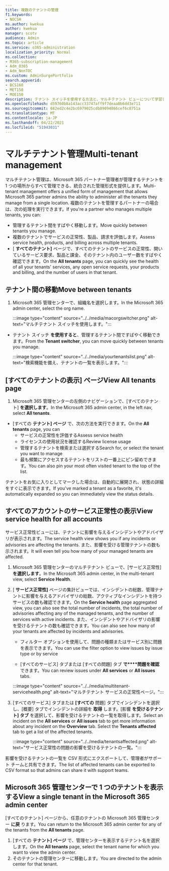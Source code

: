 ```yaml
---
title: 複数のテナントの管理
f1.keywords:
- NOCSH
ms.author: kwekua
author: kwekua
manager: scotv
audience: Admin
ms.topic: article
ms.service: o365-administration
localization_priority: Normal
ms.collection:
- M365-subscription-management
- Adm_O365
- Adm_NonTOC
ms.custom: AdminSurgePortfolio
search.appverid:
- BCS160
- MET150
- MOE150
description: テナント スイッチを使用する方法と、マルチテナント ビューについて学習します。
ms.openlocfilehash: d59760b8a143acc33747aff9f7deaa0b6dd3e711
ms.sourcegitcommit: 682ed2c4e2bc6979025cdb89094866cef6c8751a
ms.translationtype: MT
ms.contentlocale: ja-JP
ms.lasthandoff: 04/22/2021
ms.locfileid: "51943031"
---
```

# <a name="multi-tenant-management"></a><span data-ttu-id="2d3c7-103">マルチテナント管理</span><span class="sxs-lookup"><span data-stu-id="2d3c7-103">Multi-tenant management</span></span>

<span data-ttu-id="2d3c7-104">マルチテナント管理は、Microsoft 365 パートナー管理者が管理するテナントを 1 つの場所からすべて管理できる、統合された管理形式を提供します。</span><span class="sxs-lookup"><span data-stu-id="2d3c7-104">Multi-tenant management offers a unified form of management that allows Microsoft 365 partner admins the ability to administer all the tenants they manage from a single location.</span></span> <span data-ttu-id="2d3c7-105">複数のテナントを管理するパートナーの場合は、次の処理を実行できます。</span><span class="sxs-lookup"><span data-stu-id="2d3c7-105">If you're a partner who manages multiple tenants, you can:</span></span>

- <span data-ttu-id="2d3c7-106">管理するテナント間をすばやく移動します。</span><span class="sxs-lookup"><span data-stu-id="2d3c7-106">Move quickly between tenants you manage.</span></span>
- <span data-ttu-id="2d3c7-107">複数のテナントでサービスの正常性、製品、請求を評価します。</span><span class="sxs-lookup"><span data-stu-id="2d3c7-107">Assess service health, products, and billing across multiple tenants.</span></span>
- <span data-ttu-id="2d3c7-108">[ **すべてのテナント]** ページで、すべてのテナントのサービスの正常性、開いているサービス要求、製品と課金、そのテナント内のユーザー数をすばやく確認できます。</span><span class="sxs-lookup"><span data-stu-id="2d3c7-108">On the **All tenants** page, you can quickly see the health of all your tenants' services, any open service requests, your products and billing, and the number of users in that tenant.</span></span>

## <a name="move-between-tenants"></a><span data-ttu-id="2d3c7-109">テナント間の移動</span><span class="sxs-lookup"><span data-stu-id="2d3c7-109">Move between tenants</span></span>

1. <span data-ttu-id="2d3c7-110">Microsoft 365 管理センターで、組織名を選択します。</span><span class="sxs-lookup"><span data-stu-id="2d3c7-110">In the Microsoft 365 admin center, select the org name.</span></span>

    :::image type="content" source="../../media/macorgswitcher.png" alt-text="マルチテナント スイッチを使用します。":::

- <span data-ttu-id="2d3c7-112">テナント スイッチ **を使用すると**、管理するテナント間ですばやく移動できます。</span><span class="sxs-lookup"><span data-stu-id="2d3c7-112">From the **Tenant switcher**, you can move quickly between tenants you manage.</span></span>

    :::image type="content" source="../../media/yourtenantslist.png" alt-text="検索機能を備え、テナントの一覧を表示します。":::

## <a name="view-all-tenants-page"></a><span data-ttu-id="2d3c7-114">[すべてのテナントの表示] ページ</span><span class="sxs-lookup"><span data-stu-id="2d3c7-114">View All tenants page</span></span>

1. <span data-ttu-id="2d3c7-115">Microsoft 365 管理センターの左側のナビゲーションで、[すべてのテナント] **を選択します**。</span><span class="sxs-lookup"><span data-stu-id="2d3c7-115">In the Microsoft 365 admin center, in the left nav, select **All tenants**.</span></span>
- <span data-ttu-id="2d3c7-116">[すべての **テナント] ページ** で、次の方法を実行できます。</span><span class="sxs-lookup"><span data-stu-id="2d3c7-116">On the **All tenants** page, you can</span></span>
  - <span data-ttu-id="2d3c7-117">サービスの正常性を評価する</span><span class="sxs-lookup"><span data-stu-id="2d3c7-117">Assess service health</span></span>
  - <span data-ttu-id="2d3c7-118">ライセンスの使用状況を確認する</span><span class="sxs-lookup"><span data-stu-id="2d3c7-118">Review license usage</span></span>
  - <span data-ttu-id="2d3c7-119">管理するテナントを検索または選択する</span><span class="sxs-lookup"><span data-stu-id="2d3c7-119">Search for, or select the tenant you want to manage</span></span>
  - <span data-ttu-id="2d3c7-120">最も頻繁にアクセスするテナントをリストの一番上にピン留めできます。</span><span class="sxs-lookup"><span data-stu-id="2d3c7-120">You can also pin your most often visited tenant to the top of the list.</span></span>

<span data-ttu-id="2d3c7-121">テナントをお気に入りとしてマークした場合は、自動的に展開され、状態の詳細をすぐに表示できます。</span><span class="sxs-lookup"><span data-stu-id="2d3c7-121">If you've marked a tenant as a favorite, it's automatically expanded so you can immediately view the status details.</span></span>

## <a name="view-service-health-for-all-accounts"></a><span data-ttu-id="2d3c7-122">すべてのアカウントのサービス正常性の表示</span><span class="sxs-lookup"><span data-stu-id="2d3c7-122">View service health for all accounts</span></span>

<span data-ttu-id="2d3c7-123">サービス正常性ビューには、テナントに影響を与えるインシデントやアドバイザリが表示されます。</span><span class="sxs-lookup"><span data-stu-id="2d3c7-123">The service health view shows you if any incidents or advisories are affecting the tenants.</span></span> <span data-ttu-id="2d3c7-124">また、影響を受ける管理テナントの数も示されます。</span><span class="sxs-lookup"><span data-stu-id="2d3c7-124">It will even tell you how many of your managed tenants are affected.</span></span>

1. <span data-ttu-id="2d3c7-125">Microsoft 365 管理センターのマルチテナント ビューで、[サービス正常性] **を選択します**。</span><span class="sxs-lookup"><span data-stu-id="2d3c7-125">In the Microsoft 365 admin center, in the multi-tenant view, select **Service Health**.</span></span>
2. <span data-ttu-id="2d3c7-126">[ **サービス正常性]** ページの集計ビューでは、インシデントの総数、管理テナントに影響を与えるアドバイザリの総数、アクティブなインシデントを持つサービスの数も確認できます。</span><span class="sxs-lookup"><span data-stu-id="2d3c7-126">On the **Service health** page aggregated view, you can also see the total number of incidents, the total number of advisories affecting any of the managed tenants, and the number of services with active incidents.</span></span> <span data-ttu-id="2d3c7-127">また、インシデントやアドバイザリの影響を受けるテナントの数も確認できます。</span><span class="sxs-lookup"><span data-stu-id="2d3c7-127">You can also see how many of your tenants are affected by incidents and advisories.</span></span>

    - <span data-ttu-id="2d3c7-128">フィルター オプションを使用して、問題の種類またはサービス別に問題を表示できます。</span><span class="sxs-lookup"><span data-stu-id="2d3c7-128">You can use the filter option to view issues by issue type or by service</span></span>

    - <span data-ttu-id="2d3c7-129">[すべてのサービス] タブまたは [すべての問題] タブ **で\*\*\*\*問題を確認** できます。</span><span class="sxs-lookup"><span data-stu-id="2d3c7-129">You can review issues under **All services** or **All issues** tabs.</span></span>

    :::image type="content" source="../../media/multitenant-servicehealth.png" alt-text="マルチテナント サービスの正常性ページ。":::
1. <span data-ttu-id="2d3c7-131">[すべてのサービス] タブまたは **[すべての** 問題] タブでインシデントを選択し、[概要] タブでインシデントの詳細を **取得** します。[影響 **を受けるテナント] タブ** を選択して、影響を受けるテナントの一覧を取得します。</span><span class="sxs-lookup"><span data-stu-id="2d3c7-131">Select an incident on the **All services** or **All issues** tab to get more information about any incident on the **Overview** tab. Select the **Tenants affected** tab to get a list of the affected tenants.</span></span>

    :::image type="content" source="../../media/tenantsaffected.png" alt-text="サービス正常性の問題の影響を受けるテナントの一覧。":::

<span data-ttu-id="2d3c7-133">影響を受けるテナントの一覧を CSV 形式にエクスポートして、管理者がサポート チームと共有できます。</span><span class="sxs-lookup"><span data-stu-id="2d3c7-133">The list of affected tenants can be exported to CSV format so that admins can share it with support teams.</span></span>

## <a name="view-a-single-tenant-in-the-microsoft-365-admin-center"></a><span data-ttu-id="2d3c7-134">Microsoft 365 管理センターで 1 つのテナントを表示する</span><span class="sxs-lookup"><span data-stu-id="2d3c7-134">View a single tenant in the Microsoft 365 admin center</span></span>

<span data-ttu-id="2d3c7-135">[すべてのテナント] ページから、任意のテナントの Microsoft 365 管理センター **に戻** ります。</span><span class="sxs-lookup"><span data-stu-id="2d3c7-135">You can return to the Microsoft 365 admin center for any of the tenants from the **All tenants** page.</span></span>

1. <span data-ttu-id="2d3c7-136">[すべての **テナント] ページ** で、管理センターを表示するテナント名を選択します。</span><span class="sxs-lookup"><span data-stu-id="2d3c7-136">On the **All tenants** page, select the tenant name for which you want to view the admin center.</span></span>
2. <span data-ttu-id="2d3c7-137">そのテナントの管理センターに移動します。</span><span class="sxs-lookup"><span data-stu-id="2d3c7-137">You are directed to the admin center for that tenant.</span></span>